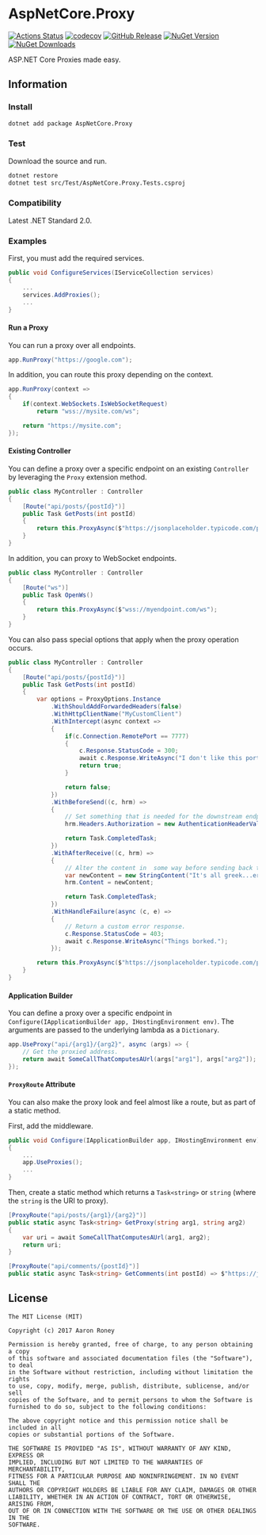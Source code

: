 # AspNetCore.Proxy

[![Actions Status](https://github.com/twitchax/AspNetCore.Proxy/workflows/build/badge.svg)](https://github.com/twitchax/AspNetCore.Proxy/actions)
[![codecov](https://codecov.io/gh/twitchax/AspNetCore.Proxy/branch/master/graph/badge.svg)](https://codecov.io/gh/twitchax/AspNetCore.Proxy)
[![GitHub Release](https://img.shields.io/github/release/twitchax/aspnetcore.proxy.svg)](https://github.com/twitchax/aspnetcore.proxy/releases)
[![NuGet Version](https://img.shields.io/nuget/v/aspnetcore.proxy.svg)](https://www.nuget.org/packages/aspnetcore.proxy/)
[![NuGet Downloads](https://img.shields.io/nuget/dt/aspnetcore.proxy.svg)](https://www.nuget.org/packages/aspnetcore.proxy/)

ASP.NET Core Proxies made easy.

## Information

### Install

```bash
dotnet add package AspNetCore.Proxy
```

### Test

Download the source and run.

```bash
dotnet restore
dotnet test src/Test/AspNetCore.Proxy.Tests.csproj
```

### Compatibility

Latest .NET Standard 2.0.

### Examples

First, you must add the required services.

```csharp
public void ConfigureServices(IServiceCollection services)
{
    ...
    services.AddProxies();
    ...
}
```

#### Run a Proxy

You can run a proxy over all endpoints.

```csharp
app.RunProxy("https://google.com");
```

In addition, you can route this proxy depending on the context.

```csharp
app.RunProxy(context =>
{
    if(context.WebSockets.IsWebSocketRequest)
        return "wss://mysite.com/ws";

    return "https://mysite.com";
});
```

#### Existing Controller

You can define a proxy over a specific endpoint on an existing `Controller` by leveraging the `Proxy` extension method.

```csharp
public class MyController : Controller
{
    [Route("api/posts/{postId}")]
    public Task GetPosts(int postId)
    {
        return this.ProxyAsync($"https://jsonplaceholder.typicode.com/posts/{postId}");
    }
}
```

In addition, you can proxy to WebSocket endpoints.

```csharp
public class MyController : Controller
{
    [Route("ws")]
    public Task OpenWs()
    {
        return this.ProxyAsync($"wss://myendpoint.com/ws");
    }
}
```

You can also pass special options that apply when the proxy operation occurs.

```csharp
public class MyController : Controller
{
    [Route("api/posts/{postId}")]
    public Task GetPosts(int postId)
    {
        var options = ProxyOptions.Instance
            .WithShouldAddForwardedHeaders(false)
            .WithHttpClientName("MyCustomClient")
            .WithIntercept(async context =>
            {
                if(c.Connection.RemotePort == 7777)
                {
                    c.Response.StatusCode = 300;
                    await c.Response.WriteAsync("I don't like this port, so I am not proxying this request!");
                    return true;
                }

                return false;
            })
            .WithBeforeSend((c, hrm) =>
            {
                // Set something that is needed for the downstream endpoint.
                hrm.Headers.Authorization = new AuthenticationHeaderValue("Basic");

                return Task.CompletedTask;
            })
            .WithAfterReceive((c, hrm) =>
            {
                // Alter the content in  some way before sending back to client.
                var newContent = new StringContent("It's all greek...er, Latin...to me!");
                hrm.Content = newContent;

                return Task.CompletedTask;
            })
            .WithHandleFailure(async (c, e) =>
            {
                // Return a custom error response.
                c.Response.StatusCode = 403;
                await c.Response.WriteAsync("Things borked.");
            });

        return this.ProxyAsync($"https://jsonplaceholder.typicode.com/posts/{postId}", options);
    }
}
```

#### Application Builder

You can define a proxy over a specific endpoint in `Configure(IApplicationBuilder app, IHostingEnvironment env)`.  The arguments are passed to the underlying lambda as a `Dictionary`.

```csharp
app.UseProxy("api/{arg1}/{arg2}", async (args) => {
    // Get the proxied address.
    return await SomeCallThatComputesAUrl(args["arg1"], args["arg2"]);
});
```

#### `ProxyRoute` Attribute

You can also make the proxy look and feel almost like a route, but as part of a static method.

First, add the middleware.

```csharp
public void Configure(IApplicationBuilder app, IHostingEnvironment env)
{
    ...
    app.UseProxies();
    ...
}
```

Then, create a static method which returns a `Task<string>` or `string` (where the `string` is the URI to proxy).

```csharp
[ProxyRoute("api/posts/{arg1}/{arg2}")]
public static async Task<string> GetProxy(string arg1, string arg2)
{
    var uri = await SomeCallThatComputesAUrl(arg1, arg2);
    return uri;
}

[ProxyRoute("api/comments/{postId}")]
public static async Task<string> GetComments(int postId) => $"https://jsonplaceholder.typicode.com/posts/{postId}";
```

## License

```
The MIT License (MIT)

Copyright (c) 2017 Aaron Roney

Permission is hereby granted, free of charge, to any person obtaining a copy
of this software and associated documentation files (the "Software"), to deal
in the Software without restriction, including without limitation the rights
to use, copy, modify, merge, publish, distribute, sublicense, and/or sell
copies of the Software, and to permit persons to whom the Software is
furnished to do so, subject to the following conditions:

The above copyright notice and this permission notice shall be included in all
copies or substantial portions of the Software.

THE SOFTWARE IS PROVIDED "AS IS", WITHOUT WARRANTY OF ANY KIND, EXPRESS OR
IMPLIED, INCLUDING BUT NOT LIMITED TO THE WARRANTIES OF MERCHANTABILITY,
FITNESS FOR A PARTICULAR PURPOSE AND NONINFRINGEMENT. IN NO EVENT SHALL THE
AUTHORS OR COPYRIGHT HOLDERS BE LIABLE FOR ANY CLAIM, DAMAGES OR OTHER
LIABILITY, WHETHER IN AN ACTION OF CONTRACT, TORT OR OTHERWISE, ARISING FROM,
OUT OF OR IN CONNECTION WITH THE SOFTWARE OR THE USE OR OTHER DEALINGS IN THE
SOFTWARE.
```
